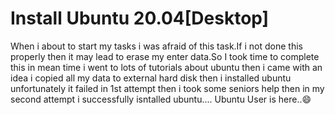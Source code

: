 # Install Ubuntu 20.04[Desktop]
When i about to start my tasks i was afraid of this task.If i not done this properly then it may lead to erase my enter data.So I took time to complete this in mean time i went to lots of tutorials about ubuntu then i came with an idea i copied all my data to external hard disk then i installed ubuntu unfortunately it failed in 1st attempt then i took some seniors help then in my second attempt i successfully isntalled ubuntu.... Ubuntu User is here..:smile: 
